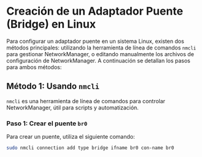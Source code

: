 # Creación de un Adaptador Puente (Bridge) en Linux

Para configurar un adaptador puente en un sistema Linux, existen dos métodos principales: utilizando la herramienta de línea de comandos `nmcli` para gestionar NetworkManager, o editando manualmente los archivos de configuración de NetworkManager. A continuación se detallan los pasos para ambos métodos:

## Método 1: Usando `nmcli`

`nmcli` es una herramienta de línea de comandos para controlar NetworkManager, útil para scripts y automatización.

### Paso 1: Crear el puente `br0`
Para crear un puente, utiliza el siguiente comando:
```bash
sudo nmcli connection add type bridge ifname br0 con-name br0
